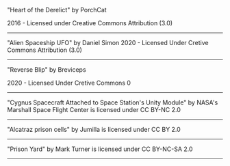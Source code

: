 "Heart of the Derelict"
by PorchCat

2016 - Licensed under
Creative Commons
Attribution (3.0)

---

"Alien Spaceship UFO"
by Daniel Simon
2020 - Licensed Under
Cretive Commons
Attribution (3.0)

---

"Reverse Blip"
by Breviceps

2020 - Licensed Under
Cretive Commons 0

---

"Cygnus Spacecraft Attached to Space Station's Unity Module" by NASA's Marshall Space Flight Center is licensed under CC BY-NC 2.0

---

"Alcatraz prison cells" by Jumilla is licensed under CC BY 2.0

---

"Prison Yard" by Mark Turner is licensed under CC BY-NC-SA 2.0

---
